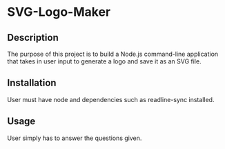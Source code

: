 # SVG-Logo-Maker

## Description
The purpose of this project is to build a Node.js command-line application that takes in user input to generate a logo and save it as an SVG file.

## Installation
User must have node and dependencies such as readline-sync installed.

## Usage
User simply has to answer the questions given.